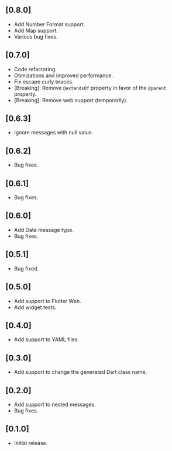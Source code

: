 ## [0.8.0]
 - Add Number Format support.
 - Add Map support.
 - Various bug fixes.

## [0.7.0]
 - Code refactoring.
 - Otimizations and improved performance.
 - Fix escape curly braces.
 - [Breaking]: Remove `@extendsOf` property in favor of the `@parent` property.
 - [Breaking]: Remove web support (temporarily).

## [0.6.3]
 - Ignore messages with null value.

## [0.6.2]
 - Bug fixes.

## [0.6.1]
 - Bug fixes.

## [0.6.0]
 - Add Date message type.
 - Bug fixes.

## [0.5.1]
 - Bug fixed.

## [0.5.0]
 - Add support to Flutter Web.
 - Add widget tests.

## [0.4.0]

 - Add support to YAML files.

## [0.3.0]

 - Add support to change the generated Dart class name.

## [0.2.0]

 - Add support to nested messages.
 - Bug fixes.

## [0.1.0]

 - Initial release.
